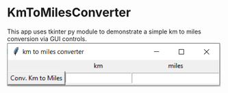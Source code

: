 # KmToMilesConverter
This app uses tkinter py module to demonstrate a simple km to miles conversion via GUI controls.
![App Image](/MilesConverter.PNG)

